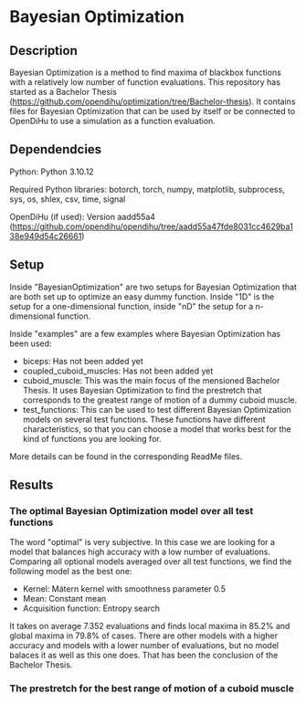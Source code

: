 # Bayesian Optimization

## Description
Bayesian Optimization is a method to find maxima of blackbox functions with a relatively low number of function evaluations. This repository has started as a Bachelor Thesis (https://github.com/opendihu/optimization/tree/Bachelor-thesis). It contains files for Bayesian Optimization that can be used by itself or be connected to OpenDiHu to use a simulation as a function evaluation. 

## Dependendcies
Python: Python 3.10.12

Required Python libraries: botorch, torch, numpy, matplotlib, subprocess, sys, os, shlex, csv, time, signal

OpenDiHu (if used): Version aadd55a4 (https://github.com/opendihu/opendihu/tree/aadd55a47fde8031cc4629ba138e949d54c26661)

## Setup
Inside "BayesianOptimization" are two setups for Bayesian Optimization that are both set up to optimize an easy dummy function. Inside "1D" is the setup for a one-dimensional function, inside "nD" the setup for a n-dimensional function.

Inside "examples" are a few examples where Bayesian Optimization has been used:
- biceps: Has not been added yet
- coupled_cuboid_muscles: Has not been added yet
- cuboid_muscle: This was the main focus of the mensioned Bachelor Thesis. It uses Bayesian Optimization to find the prestretch that corresponds to the greatest range of motion of a dummy cuboid muscle.
- test_functions: This can be used to test different Bayesian Optimization models on several test functions. These functions have different characteristics, so that you can choose a model that works best for the kind of functions you are looking for.

More details can be found in the corresponding ReadMe files.

## Results
### The optimal Bayesian Optimization model over all test functions
The word "optimal" is very subjective. In this case we are looking for a model that balances high accuracy with a low number of evaluations. Comparing all optional models averaged over all test functions, we find the following model as the best one:
- Kernel: Mátern kernel with smoothness parameter 0.5
- Mean: Constant mean
- Acquisition function: Entropy search

It takes on average 7.352 evaluations and finds local maxima in 85.2% and global maxima in 79.8% of cases. There are other models with a higher accuracy and models with a lower number of evaluations, but no model balaces it as well as this one does. That has been the conclusion of the Bachelor Thesis.
### The prestretch for the best range of motion of a cuboid muscle
